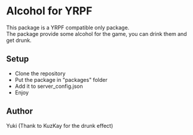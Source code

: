 # Alcohol for YRPF
This package is a YRPF compatible only package.  
The package provide some alcohol for the game, you can drink them and get drunk.  

## Setup
- Clone the repository
- Put the package in "packages" folder
- Add it to server_config.json
- Enjoy

## Author
Yuki
(Thank to KuzKay for the drunk effect)